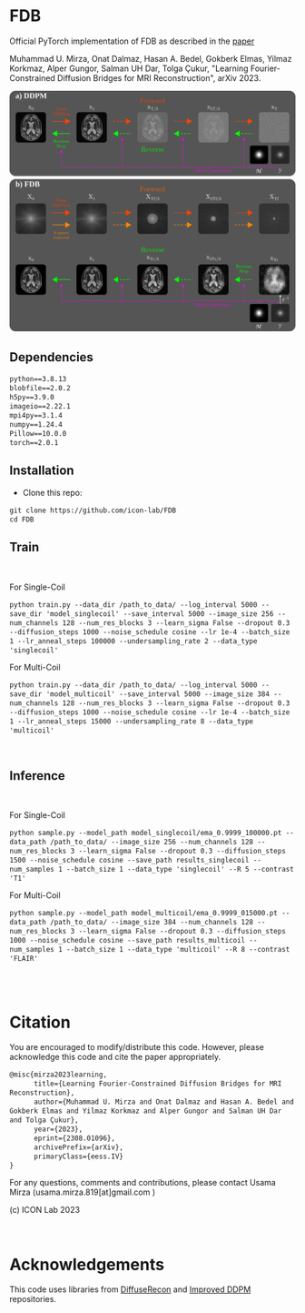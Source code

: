 # FDB

Official PyTorch implementation of FDB as described in the [paper](https://arxiv.org/abs/2308.01096)

Muhammad U. Mirza, Onat Dalmaz, Hasan A. Bedel, Gokberk Elmas, Yilmaz Korkmaz, Alper Gungor, Salman UH Dar, Tolga Çukur, "Learning Fourier-Constrained Diffusion Bridges for MRI Reconstruction", arXiv 2023.

<img src="./figures/ddpm_vs_fdb.png" width="600px">

## Dependencies

```
python==3.8.13
blobfile==2.0.2
h5py==3.9.0
imageio==2.22.1
mpi4py==3.1.4
numpy==1.24.4
Pillow==10.0.0
torch==2.0.1
```

## Installation
- Clone this repo:
```
git clone https://github.com/icon-lab/FDB
cd FDB
```

## Train

<br />

For Single-Coil
```
python train.py --data_dir /path_to_data/ --log_interval 5000 --save_dir 'model_singlecoil' --save_interval 5000 --image_size 256 --num_channels 128 --num_res_blocks 3 --learn_sigma False --dropout 0.3 --diffusion_steps 1000 --noise_schedule cosine --lr 1e-4 --batch_size 1 --lr_anneal_steps 100000 --undersampling_rate 2 --data_type 'singlecoil'
```
For Multi-Coil
```
python train.py --data_dir /path_to_data/ --log_interval 5000 --save_dir 'model_multicoil' --save_interval 5000 --image_size 384 --num_channels 128 --num_res_blocks 3 --learn_sigma False --dropout 0.3 --diffusion_steps 1000 --noise_schedule cosine --lr 1e-4 --batch_size 1 --lr_anneal_steps 15000 --undersampling_rate 8 --data_type 'multicoil'
```
<br />

## Inference

<br />

For Single-Coil
```
python sample.py --model_path model_singlecoil/ema_0.9999_100000.pt --data_path /path_to_data/ --image_size 256 --num_channels 128 --num_res_blocks 3 --learn_sigma False --dropout 0.3 --diffusion_steps 1500 --noise_schedule cosine --save_path results_singlecoil --num_samples 1 --batch_size 1 --data_type 'singlecoil' --R 5 --contrast 'T1'
```
For Multi-Coil
```
python sample.py --model_path model_multicoil/ema_0.9999_015000.pt --data_path /path_to_data/ --image_size 384 --num_channels 128 --num_res_blocks 3 --learn_sigma False --dropout 0.3 --diffusion_steps 1000 --noise_schedule cosine --save_path results_multicoil --num_samples 1 --batch_size 1 --data_type 'multicoil' --R 8 --contrast 'FLAIR'
```

<br />
<br />

# Citation
You are encouraged to modify/distribute this code. However, please acknowledge this code and cite the paper appropriately.
```
@misc{mirza2023learning,
      title={Learning Fourier-Constrained Diffusion Bridges for MRI Reconstruction}, 
      author={Muhammad U. Mirza and Onat Dalmaz and Hasan A. Bedel and Gokberk Elmas and Yilmaz Korkmaz and Alper Gungor and Salman UH Dar and Tolga Çukur},
      year={2023},
      eprint={2308.01096},
      archivePrefix={arXiv},
      primaryClass={eess.IV}
}
```
For any questions, comments and contributions, please contact Usama Mirza (usama.mirza.819[at]gmail.com ) <br />

(c) ICON Lab 2023

<br />

# Acknowledgements

This code uses libraries from [DiffuseRecon](https://github.com/cpeng93/DiffuseRecon) and [Improved DDPM](https://github.com/openai/improved-diffusion) repositories.
